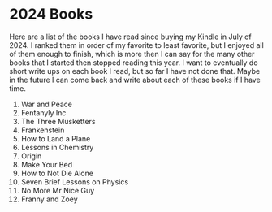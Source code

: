 # 2024 Books

Here are a list of the books I have read since buying my Kindle in July of 2024. I ranked them in order of my favorite to least favorite, but I enjoyed all of them enough to finish, which is more then I can say for the many other books that I started then stopped reading this year. I want to eventually do short write ups on each book I read, but so far I have not done that. Maybe in the future I can come back and write about each of these books if I have time.  

1. War and Peace
1. Fentanyly Inc
1. The Three Musketters
1. Frankenstein
1. How to Land a Plane
1. Lessons in Chemistry
1. Origin
1. Make Your Bed 
1. How to Not Die Alone
1. Seven Brief Lessons on Physics
1. No More Mr Nice Guy
1. Franny and Zoey
